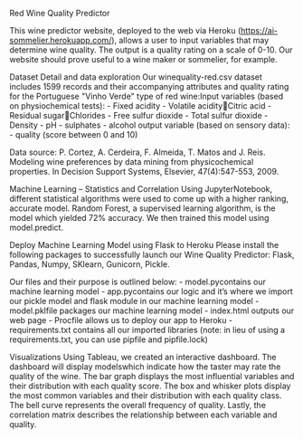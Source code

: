 Red Wine Quality Predictor

This wine predictor website, deployed to the web via Heroku (https://ai-sommelier.herokuapp.com/), allows a user to input variables that may determine wine quality. The output is a quality rating on a scale of 0-10. Our website should prove useful to a wine maker or sommelier, for example. 

Dataset Detail and data exploration
Our winequality-red.csv dataset includes 1599 records  and their accompanying attributes and quality rating for the Portuguese "Vinho Verde" type of red wine:Input variables (based on physiochemical tests):
    - Fixed acidity
    - Volatile acidityCitric acid
    - Residual sugarChlorides
    - Free sulfur dioxide
    - Total sulfur dioxide
    - Density
    - pH
    - sulphates
    - alcohol
    output variable (based on sensory data):
    - quality (score between 0 and 10)
    
Data source:
P. Cortez, A. Cerdeira, F. Almeida, T. Matos and J. Reis. Modeling wine preferences by data mining from physicochemical properties. In Decision Support Systems, Elsevier, 47(4):547-553, 2009.
    
Machine Learning – Statistics and Correlation
Using JupyterNotebook, different statistical algorithms were used to come up with a higher ranking, accurate model. Random Forest, a supervised learning algorithm, is the model which yielded 72% accuracy. We then trained this model using model.predict. 

Deploy Machine Learning Model using Flask to Heroku
Please install the following packages to successfully launch our Wine Quality Predictor:  Flask, Pandas, Numpy, SKlearn, Gunicorn, Pickle.

Our files and their purpose is outlined below:
    - model.pycontains our machine learning model
    - app.pycontains our logic and it’s where we import our pickle model and flask module in our machine learning model
    - model.pklfile packages our machine learning model
    - index.html outputs our web page
    - Procfile allows us to deploy our app to Heroku
    - requirements.txt contains all our imported libraries (note: in lieu of using a requirements.txt, you can use pipfile and pipfile.lock)

Visualizations
Using Tableau, we created an interactive dashboard. The dashboard will display modelswhich indicate how the taster may rate the quality of the wine. The bar graph displays the most influential variables and their distribution with each quality score. The box and whisker plots display the most common variables and their distribution with each quality class. The bell curve represents the overall frequency of quality. Lastly, the correlation matrix describes the relationship between each variable and quality.